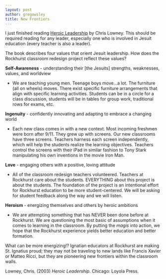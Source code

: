 ```yaml
---
layout: post
author: gregowsley
title: New Frontiers
---
```

I just finished reading <u>Heroic Leadership</u> by Chris Lowney.  This should be required reading for any leader, especially one who is involved in Jesuit education (every teacher is also a leader).

The book describes four values that orient Jesuit leadership.  How does the Rockhurst classroom redesign project reflect these values?

**Self-Awareness** - understanding their [the Jesuits] strengths, weaknesses, values, and worldview

 - We are teaching young men. Teenage boys move...a lot.  The furniture (all on wheels) moves. There exist specific furniture arrangements that align with specific learning activities. Students can be in a circle for a class discussion, students will be in tables for group work, traditional rows for exams, etc.

**Ingenuity** - confidently innovating and adapting to embrace a changing world

 - Each new class comes in with a new context. Most incoming freshmen were born after 9/11. They grew up with screens. Our new classrooms have three screens. Teachers harness each screen independently, which will help the students realize the learning objectives. Teachers control the screens with their iPad in similar fashion to Tony Stark manipulating his own inventions in the movie Iron Man.

**Love** - engaging others with a positive, loving attitude

 - All of the classroom redesign teachers volunteered. Teachers at Rockhurst care about the students. EVERYTHING about this project is about the students. The foundation of the project is an intentional effort for Rockhurst education to be more student-centered. We will be asking for student feedback along the way and we will listen.

**Heroism** - energizing themselves and others by heroic ambitions

 - We are attempting something that has NEVER been done before at Rockhurst. We are questioning the most basic of assumptions when it comes to learning in the classroom. By putting the *magis* into action, we hope that the Rockhurst experience yields better education and better formation. 

What can be more energizing!? Ignatian educators at Rockhurst are making St. Ignatius proud; they may not be traveling to new lands like Francis Xavier or Matteo Ricci, but they are pioneering new frontiers within the classroom walls.

Lowney, Chris. (2003) *Heroic Leadership*. Chicago: Loyola Press.

